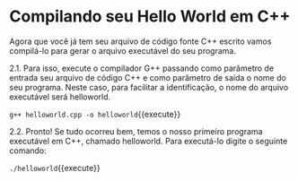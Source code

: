 # Compilando seu Hello World em C++

Agora que você já tem seu arquivo de código fonte C++ escrito vamos compilá-lo para gerar o arquivo executável do seu programa.

2.1. Para isso, execute o compilador G++ passando como parâmetro de entrada seu arquivo de código C++ e como parâmetro de saída o nome do seu programa. Neste caso, para facilitar a identificação, o nome do arquivo executável será helloworld.

`g++ helloworld.cpp -o helloworld`{{execute}}

2.2. Pronto! Se tudo ocorreu bem, temos o nosso primeiro programa executável em C++, chamado helloworld. Para executá-lo digite o seguinte comando:

`./helloworld`{{execute}}